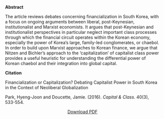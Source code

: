 <b>Abstract</b>

The article reviews debates concerning financialization in South Korea, with a focus on ongoing arguments between liberal, post-Keynesian, institutionalist and Marxist economists. It argues that post-Keynesian and institutionalist perspectives in particular neglect important class processes through which the financial circuit operates within the Korean economy, especially the power of Korea’s large, family-led conglomerates, or chaebol. In order to build upon Marxist approaches to Korean finance, we argue that Nitzen and Bichler’s approach to the ‘capitalization’ of capitalist class power provides a useful heuristic for understanding the differential power of Korean chaebol and their integration into global capital.

<b>Citation</b>

Financialization or Capitalization? Debating Capitalist Power in South Korea in the Context of Neoliberal Globalization

Park, Hyeng-Joon and Doucette, Jamie. (2016). <i>Capital & Class</i>. 40(3), 533-554.

<div style="text-align:center">
<a href="https://bnarchives.yorku.ca/491/2/20160900_park_doucette_financialization_or_capitalization_preprint.pdf">Download PDF</a>
</div>




